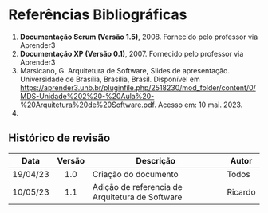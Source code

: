 # Referências Bibliográficas

1. **Documentação Scrum (Versão 1.5)**, 2008. Fornecido pelo professor via Aprender3
2. **Documentação XP (Versão 0.1)**, 2007. Fornecido pelo professor via Aprender3
3. Marsicano, G. Arquitetura de Software, Slides de apresentação. Universidade de Brasília, Brasília, Brasil. Disponível em https://aprender3.unb.br/pluginfile.php/2518230/mod_folder/content/0/MDS-Unidade%202%20-%20Aula%20-%20Arquitetura%20de%20Software.pdf. Acesso em: 10 mai. 2023.
4. 

## Histórico de revisão
|   Data   | Versão | Descrição                                       | Autor   |
| :------: | :----: | ----------------------------------------------- | ------- |
| 19/04/23 |  1.0   | Criação do documento                            | Todos   |
| 10/05/23 |  1.1   | Adição de referencia de Arquitetura de Software | Ricardo |